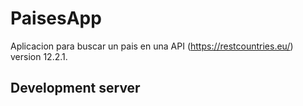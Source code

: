 # PaisesApp

Aplicacion para buscar un pais en una API (https://restcountries.eu/) version 12.2.1.

## Development server

